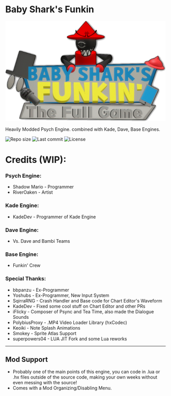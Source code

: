 # Baby Shark's Funkin
![Baby Shark's Funkin Logo](assets/preload/images/FinalLogo.png)

Heavily Modded Psych Engine. combined with Kade, Dave, Base Engines.

![Repo size](https://img.shields.io/github/repo-size/system32unknown/FNF-BabyShark)
![Last commit](https://img.shields.io/github/last-commit/system32unknown/FNF-BabyShark)
![License](https://img.shields.io/github/license/system32unknown/FNF-BabyShark)

# Credits (WIP):

### Psych Engine:
* Shadow Mario - Programmer
* RiverOaken - Artist

### Kade Engine:
* KadeDev - Programmer of Kade Engine

### Dave Engine:
* Vs. Dave and Bambi Teams

### Base Engine:
* Funkin' Crew

### Special Thanks:
* bbpanzu - Ex-Programmer
* Yoshubs - Ex-Programmer, New Input System
* SqirraRNG - Crash Handler and Base code for Chart Editor's Waveform
* KadeDev - Fixed some cool stuff on Chart Editor and other PRs
* iFlicky - Composer of Psync and Tea Time, also made the Dialogue Sounds
* PolybiusProxy - .MP4 Video Loader Library (hxCodec)
* Keoiki - Note Splash Animations
* Smokey - Sprite Atlas Support
* superpowers04 - LUA JIT Fork and some Lua reworks
_____________________________________

## Mod Support
* Probably one of the main points of this engine, you can code in .lua or .hx files outside of the source code, making your own weeks without even messing with the source!
* Comes with a Mod Organizing/Disabling Menu.
